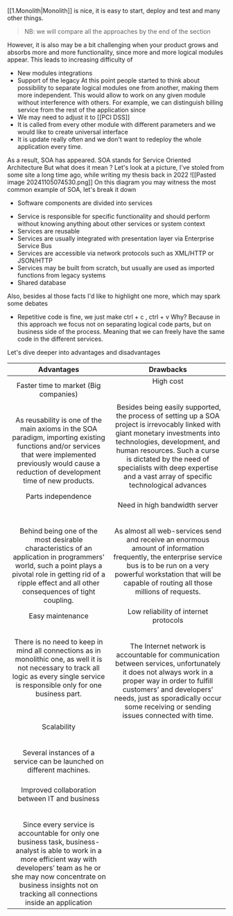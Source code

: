 [[1.Monolith|Monolith]] is nice, it is easy to start, deploy and test and many other things. 
> NB:  we will compare all the approaches by the end of the section

However, it is also may be a bit challenging when your product grows and absorbs more and more functionality, since more and more logical modules appear. This leads to increasing difficulty of
- New modules integrations
- Support of the legacy
At this point people started to think about possibility to separate logical modules one from another, making them more independent. This would allow to work on any given module without interference with others. For example, we can distinguish billing service from the rest of the application since 
- We may need to adjust it to [[PCI DSS]]
- It is called from every other module with different parameters and we would like to create universal interface
- It is update really often and we don't want to redeploy the whole application every time.

As a result, SOA has appeared.
SOA stands for Service Oriented Architecture
But what does it mean ? Let's look at a picture, I've stoled from some site a long time ago, while writing my thesis back in 2022
![[Pasted image 20241105074530.png]]
On this diagram you may witness the most common example of SOA, let's break it down
* Software components are divided into services 
- Service is responsible for specific functionality and should perform without knowing anything about other services or system context
- Services are reusable 
- Services are usually integrated with presentation layer via Enterprise Service Bus
- Services are accessible via network protocols such as XML/HTTP or JSON/HTTP
- Services may be built from scratch, but usually are used as imported functions from legacy systems
- Shared database

Also, besides al those facts I'd like to highlight one more, which may spark some debates
-  Repetitive code is fine, we just make ctrl + c , ctrl + v
Why? Because in this approach we focus not on separating logical code parts, but on business side of the process. Meaning that we can freely have the same code in the different services.

Let's dive deeper into advantages and disadvantages

| <center>Advantages</center>                                                                                                                                                                                                                                                                                                                       | <center>Drawbacks</center>                                                                                                                                                                                                                                                                                                                                         |
| ------------------------------------------------------------------------------------------------------------------------------------------------------------------------------------------------------------------------------------------------------------------------------------------------------------------------------------------------- | ------------------------------------------------------------------------------------------------------------------------------------------------------------------------------------------------------------------------------------------------------------------------------------------------------------------------------------------------------------------ |
| <center>Faster time to market (Big companies)</center><br><br><center>As reusability is one of the main axioms in the SOA paradigm, importing existing functions and/or services that were implemented previously would cause a reduction of development time of new products.</center>                                                           | <center>High cost</center><br><br><center> Besides being easily supported, the process of setting up a SOA project is irrevocably linked with giant monetary investments into technologies, development, and human resources. Such a curse is dictated by the need of specialists with deep expertise and a vast array of specific technological advances</center> |
| <center>Parts independence</center><br><br><br><center>Behind being one of the most desirable characteristics of an application in programmers’ world, such a point plays a pivotal role in getting rid of a ripple effect and all other consequences of tight coupling.<br></center>                                                             | <center>Need in high bandwidth server</center><br><br><center>As almost all web-services send and receive an enormous amount of information frequently, the enterprise service bus is to be run on a very powerful workstation that will be capable of routing all those millions of requests.</center>                                                            |
| <center>Easy maintenance</center><br><br><center>There is no need to keep in mind all connections as in monolithic one, as well it is not necessary to track all logic as every single service is responsible only for one business part.</center><br><br>                                                                                        | <center>Low reliability of internet protocols</center><br><br><center>The Internet network is accountable for communication between services, unfortunately it does not always work in a proper way in order to fulfill customers’ and developers’ needs, just as sporadically occur some receiving or sending issues connected with time.</center>                                 |
| <center>Scalability</center><br><br><center>Several instances of a service can be launched on different machines.</center><br>                                                                                                                                                                                                                    |                                                                                                                                                                                                                                                                                                                                                                    |
| <center>Improved collaboration between IT and business</center><br><br><center>Since every service is accountable for only one business task, business-analyst is able to work in a more efficient way with developers’ team as he or she may now concentrate on business insights not on tracking all connections inside an application</center> |                                                                                                                                                                                                                                                                                                                                                                    |
